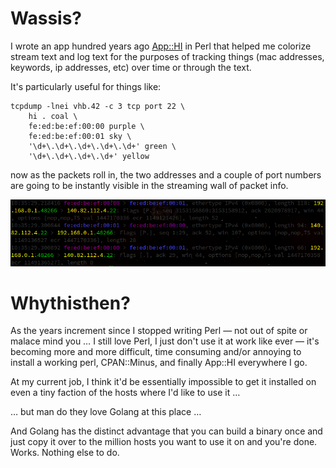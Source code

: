 
# Wassis?

I wrote an app hundred years ago
[App::HI](https://github.com/jettero/term--ansicolorx) in Perl that helped me
colorize stream text and log text for the purposes of tracking things (mac
addresses, keywords, ip addresses, etc) over time or through the text.

It's particularly useful for things like:

    tcpdump -lnei vhb.42 -c 3 tcp port 22 \
        hi . coal \
        fe:ed:be:ef:00:00 purple \
        fe:ed:be:ef:00:01 sky \
        '\d+\.\d+\.\d+\.\d+\.\d+' green \
        '\d+\.\d+\.\d+\.\d+' yellow

now as the packets roll in, the two addresses and a couple of port numbers are
going to be instantly visible in the streaming wall of packet info.

![example output](cruft/example.png?raw=true "example output")

# Whythisthen?

As the years increment since I stopped writing Perl — not out of spite or malace
mind you … I still love Perl, I just don't use it at work like ever — it's
becoming more and more difficult, time consuming and/or annoying to install a
working perl, CPAN::Minus, and finally App::HI everywhere I go.

At my current job, I think it'd be essentially impossible to get it installed on
even a tiny faction of the hosts where I'd like to use it …

… but man do they love Golang at this place …

And Golang has the distinct advantage that you can build a binary once and just
copy it over to the million hosts you want to use it on and you're done. Works.
Nothing else to do.
